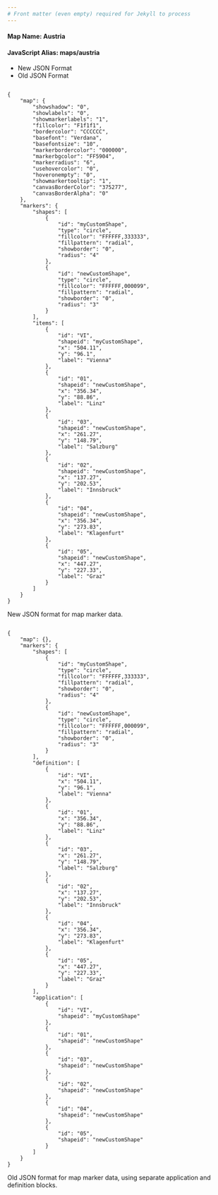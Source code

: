 ```yaml
---
# Front matter (even empty) required for Jekyll to process
---
```


#### Map Name: Austria

#### JavaScript Alias: maps/austria


<div class="code-wrapper">
<ul class='code-tabs'>
    <li class='active'>
        <a data-toggle='new-json'>New JSON Format</a>
    </li>
    <li>
        <a data-toggle='old-json'>Old JSON Format</a>
    </li>
</ul>
<div class='tab-content'>
    
<div class='tab new-json-tab active'>
<pre><code class="language-javascript">
{
    "map": {
        "showshadow": "0",
        "showlabels": "0",
        "showmarkerlabels": "1",
        "fillcolor": "F1f1f1",
        "bordercolor": "CCCCCC",
        "basefont": "Verdana",
        "basefontsize": "10",
        "markerbordercolor": "000000",
        "markerbgcolor": "FF5904",
        "markerradius": "6",
        "usehovercolor": "0",
        "hoveronempty": "0",
        "showmarkertooltip": "1",
        "canvasBorderColor": "375277",
        "canvasBorderAlpha": "0"
    },
    "markers": {
        "shapes": [
            {
                "id": "myCustomShape",
                "type": "circle",
                "fillcolor": "FFFFFF,333333",
                "fillpattern": "radial",
                "showborder": "0",
                "radius": "4"
            },
            {
                "id": "newCustomShape",
                "type": "circle",
                "fillcolor": "FFFFFF,000099",
                "fillpattern": "radial",
                "showborder": "0",
                "radius": "3"
            }
        ],
        "items": [
            {
                "id": "VI",
                "shapeid": "myCustomShape",
                "x": "504.11",
                "y": "96.1",
                "label": "Vienna"
            },
            {
                "id": "01",
                "shapeid": "newCustomShape",
                "x": "356.34",
                "y": "88.86",
                "label": "Linz"
            },
            {
                "id": "03",
                "shapeid": "newCustomShape",
                "x": "261.27",
                "y": "148.79",
                "label": "Salzburg"
            },
            {
                "id": "02",
                "shapeid": "newCustomShape",
                "x": "137.27",
                "y": "202.53",
                "label": "Innsbruck"
            },
            {
                "id": "04",
                "shapeid": "newCustomShape",
                "x": "356.34",
                "y": "273.83",
                "label": "Klagenfurt"
            },
            {
                "id": "05",
                "shapeid": "newCustomShape",
                "x": "447.27",
                "y": "227.33",
                "label": "Graz"
            }
        ]
    }
}
</code></pre>


<p class='text-success'>New JSON format for map marker data.</p>

</div>
<div class='tab old-json-tab'>
<pre><code class="language-javascript">
{
    "map": {},
    "markers": {
        "shapes": [
            {
                "id": "myCustomShape",
                "type": "circle",
                "fillcolor": "FFFFFF,333333",
                "fillpattern": "radial",
                "showborder": "0",
                "radius": "4"
            },
            {
                "id": "newCustomShape",
                "type": "circle",
                "fillcolor": "FFFFFF,000099",
                "fillpattern": "radial",
                "showborder": "0",
                "radius": "3"
            }
        ],
        "definition": [
            {
                "id": "VI",
                "x": "504.11",
                "y": "96.1",
                "label": "Vienna"
            },
            {
                "id": "01",
                "x": "356.34",
                "y": "88.86",
                "label": "Linz"
            },
            {
                "id": "03",
                "x": "261.27",
                "y": "148.79",
                "label": "Salzburg"
            },
            {
                "id": "02",
                "x": "137.27",
                "y": "202.53",
                "label": "Innsbruck"
            },
            {
                "id": "04",
                "x": "356.34",
                "y": "273.83",
                "label": "Klagenfurt"
            },
            {
                "id": "05",
                "x": "447.27",
                "y": "227.33",
                "label": "Graz"
            }
        ],
        "application": [
            {
                "id": "VI",
                "shapeid": "myCustomShape"
            },
            {
                "id": "01",
                "shapeid": "newCustomShape"
            },
            {
                "id": "03",
                "shapeid": "newCustomShape"
            },
            {
                "id": "02",
                "shapeid": "newCustomShape"
            },
            {
                "id": "04",
                "shapeid": "newCustomShape"
            },
            {
                "id": "05",
                "shapeid": "newCustomShape"
            }
        ]
    }
}
</code></pre>


<p class='text-success'>Old JSON format for map marker data, using separate application and definition blocks.</p>

</div>
    
</div>
</div>
